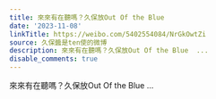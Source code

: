 ```yaml
---
title: 來來有在聽嗎？久保放Out Of the Blue
date: '2023-11-08'
linkTitle: https://weibo.com/5402554084/NrGkOwtZi
source: 久保醬是ten使的微博
description: 來來有在聽嗎？久保放Out Of the Blue  ...
disable_comments: true
---
```

來來有在聽嗎？久保放Out Of the Blue  ...